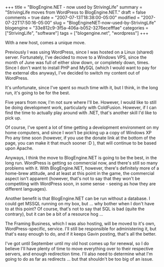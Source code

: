 +++
title = "BlogEngine.NET - now used by StrivingLife"
summary = "StrivingLife moves from WordPress to BlogEngine.NET."
draft = false
comments = true
date = "2007-07-13T18:38:00-05:00"
modified = "2007-07-22T17:50:16-05:00"
slug = "BlogEngineNET-now-used-by-StrivingLife"
blogengine = "33e812c9-3f5a-406a-b052-3276ecefffae"
categories = ["StrivingLife", "software"]
tags = ["blogengine.net", "wordpress"]
+++

<p>
With a new host, comes a unique move.
</p>
<p>
Previously I was using WordPress, since I was hosted on a Linux (shared) server. Fortunately, I&#39;ve decided to move to a Windows VPS, since the month of June was full of either slow down, or completely down, times. Since I don&#39;t want to install PHP and MySQL (which I would want to pay for the external dbs anyway), I&#39;ve decided to switch my content out of WordPress.
</p>
<p>
It&#39;s unfortunate, since I&#39;ve spent so much time with it, but I think, in the long run, it&#39;s going to be for the best.
</p>
<p>
Five years from now, I&#39;m not sure where I&#39;ll be. However, I would like to still be doing development work, particularly with ColdFusion. However, if I can find the time to actually play around with .NET, that&#39;s another skill I&#39;d like to pick up.
</p>
<p>
Of course, I&#39;ve spent a lot of time getting a development environment on my home computers, and since I won&#39;t be picking up a copy of Windows XP Pro any time soon (however, if you use the donate link at the bottom of the page, you can make it that much sooner :D ), that will continue to be based upon Apache.
</p>
<p>
Anyways, I think the move to BlogEngine.NET is going to be the best, in the long run. WordPress is getting so commercial now, and there&#39;s still so many problems with it. With BlogEngine.NET, however, there&#39;s definitely more of a home-brew attitude, and at least at this point in the game, the commercial aspect isn&#39;t apparent (however, that&#39;s not to say that they won&#39;t be competiting with WordPress soon, in some sense - seeing as how they are different languages).
</p>
<p>
Another benefit is that BlogEngine.NET can be run without a database. I could get MSSQL running on my box, but ... why bother when I don&#39;t have to at this point? Of course, that&#39;s not to say that SQL is bad (quite the contrary), but it can be a bit of a resource hog ...
</p>
<p>
The Framing Business, which I was also hosting, will be moved to it&#39;s own, WordPress-specific, service. I&#39;ll still be responsible for administering it, but that&#39;s easy enough to do, and if it keeps Gavin posting, that&#39;s all the better.
</p>
<p>
I&#39;ve got until September until my old host comes up for renewal, so I do believe I&#39;ll have plenty of time to move everything over to their respective servers, and enough redirection time. I&#39;ll also need to determine what I&#39;m going to do as far as redirects ... but that shouldn&#39;t be too big of an issue. 
</p>

